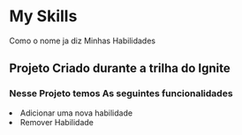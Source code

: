 # My Skills
Como o nome ja diz Minhas Habilidades
## Projeto Criado durante a trilha do Ignite 

### Nesse Projeto temos As seguintes funcionalidades
<li> Adicionar uma nova habilidade </li>
<li> Remover Habilidade </li>
